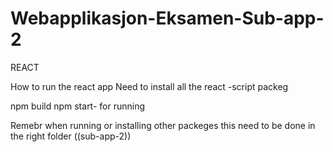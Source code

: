 # Webapplikasjon-Eksamen-Sub-app-2
REACT

How to run the react app
Need to install all the react -script packeg

npm build
npm start- for running 

Remebr when running or installing other packeges this need to be done in the right folder ((sub-app-2))

